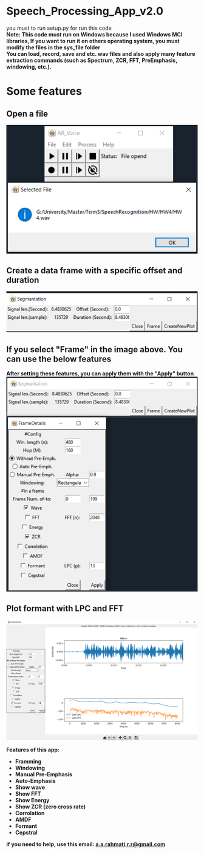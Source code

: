 # Speech_Processing_App_v2.0
you must to run setup.py for run this code <br />
<b>Note: This code must run on Windows because I used Windows MCI libraries, If you want to run it on others operating system, you must modify the files in the sys_file folder <b /> <br />
You can load, record, save and etc. wav files and also apply many feature extraction commands (such as Spectrum, ZCR, FFT, PreEmphasis, windowing, etc.). <br />

<h1>Some features </h1>
  <h2>Open a file</h2>
  <img src="Pic/1.png" alt="Open_a_file">
  
  <h2>Create a data frame with a specific offset and duration</h2>
  <img src="Pic/3.png" alt="frame">
  
  <h2>If you select "Frame" in the image above. You can use the below features</h2>
  After setting these features, you can apply them with the "Apply" button <br />
  <img src="Pic/4.png" alt="frame">
  
  <h2>Plot formant with LPC and FFT</h2>
  <img src="Pic/12.png" alt="frame">
  
Features of this app: <br />
<ul>
  <li>Framming
  <li>Windowing
  <li>Manual Pre-Emphasis
  <li>Auto-Emphasis
  <li>Show wave
  <li>Show FFT
  <li>Show Energy
  <li>Show ZCR (zero cross rate)
  <li>Corrolation
  <li>AMDF
  <li>Formant
  <li>Cepstral
  </ul>
  
if you need to help, use this email: a.a.rahmati.r.r@gmail.com
  
